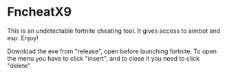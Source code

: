 # FncheatX9
This is an undetectable fortnite cheating tool. It gives access to aimbot and esp. Enjoy!

Download the exe from "release", open before launching fortnite.
To open the menu you have to click "insert", and to close it you need to click "delete"

